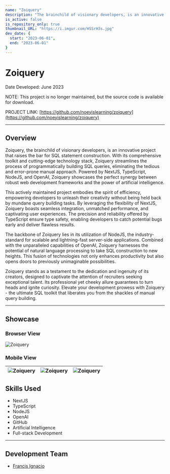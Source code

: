 ```yaml
---
name: "Zoiquery"
description: "The brainchild of visionary developers, is an innovative project that raises the bar for SQL statement construction."
is_active: false
is_repository_only: true
thumbnail_URL: "https://i.imgur.com/HSSrH3s.jpg"
dev_date: {
  start: "2023-06-01",
  end: "2023-06-01"
}
---
```


# Zoiquery

Date Developed: June 2023

NOTE: This project is no longer maintained, but the source code is available for download.

PROJECT LINK: [https://github.com/noeyislearning/zoiquery](https://github.com/noeyislearning/zoiquery)

---

## Overview

Zoiquery, the brainchild of visionary developers, is an innovative project that raises the bar for SQL statement construction. With its comprehensive toolkit and cutting-edge technology stack, Zoiquery streamlines the process of programmatically building SQL queries, eliminating the tedious and error-prone manual approach. Powered by NextJS, TypeScript, NodeJS, and OpenAI, Zoiquery showcases the perfect synergy between robust web development frameworks and the power of artificial intelligence.

This actively maintained project embodies the spirit of efficiency, empowering developers to unleash their creativity without being held back by mundane query building tasks. By leveraging the flexibility of NextJS, Zoiquery boasts seamless integration, unmatched performance, and captivating user experiences. The precision and reliability offered by TypeScript ensure type safety, enabling developers to catch potential bugs early and deliver flawless results.

The backbone of Zoiquery lies in its utilization of NodeJS, the industry-standard for scalable and lightning-fast server-side applications. Combined with the unparalleled capabilities of OpenAI, Zoiquery harnesses the potential of natural language processing to take SQL construction to new heights. This fusion of technologies not only enhances productivity but also opens doors to previously unimaginable possibilities.

Zoiquery stands as a testament to the dedication and ingenuity of its creators, designed to captivate the attention of recruiters seeking exceptional talent. Its professional yet cheeky allure guarantees to turn heads and ignite curiosity. Elevate your development prowess with Zoiquery - the ultimate SQL toolkit that liberates you from the shackles of manual query building.

---

## Showcase

### Browser View

![Zoiquery](https://i.imgur.com/HSSrH3s.jpg)

### Mobile View

| ![Zoiquery](https://i.imgur.com/EPUQJWd.png) | ![Zoiquery](https://i.imgur.com/yDGUvIn.png) | ![Zoiquery](https://i.imgur.com/MTzOWTk.png) |
| --------------------------------------------- | --------------------------------------------- | --------------------------------------------- |

## Skills Used

- NextJS
- TypeScript
- NodeJS
- OpenAI
- GitHub
- Artificial Intelligence
- Full-stack Development

---

## Development Team

- [Francis Ignacio](https://www.linkedin.com/in/noeyislearning/)
